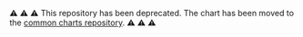 :warning: :warning: :warning: This repository has been deprecated. The chart has been moved to the [common charts repository](https://github.com/thelande/charts). :warning: :warning: :warning:
